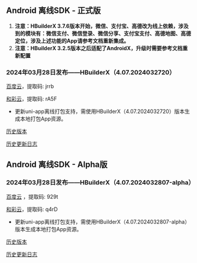 ## Android 离线SDK - 正式版

1. **注意：HBuilderX 3.7.6版本开始，微信、支付宝、高德改为线上依赖，涉及到的模块有：微信支付、微信登录、微信分享、支付宝支付、高德地图、高德定位，涉及上述功能的App请参考文档重新集成。**
2. **注意：HBuilderX 3.2.5版本之后适配了AndroidX，升级时需要参考文档重新配置**

### 2024年03月28日发布——HBuilderX（4.07.2024032720）

[百度云](https://pan.baidu.com/s/1AFjLggD7g6ue0iKgZ8yVyA?pwd=jrrb)，提取码: jrrb

[和彩云](https://caiyun.139.com/m/i?115CoopRHucO8)，提取码: rA5F

+ 更新uni-app离线打包支持，需使用HBuilderX（4.07.2024032720）版本生成本地打包App资源。

[历史版本](https://pan.baidu.com/s/1ZYxRVH23EbldPQqOxx21HQ?pwd=wk4i)

[历史更新日志](/AppDocs/download/historyRelease/androidRelease.md)


## Android 离线SDK - Alpha版

### 2024年03月28日发布——HBuilderX（4.07.2024032807-alpha）

[百度云](https://pan.baidu.com/s/1IQDhk2MhPf8AG9eXxfnGew?pwd=929t) ，提取码: 929t

[和彩云](https://caiyun.139.com/m/i?115CeVJLJ9ols)，提取码: q4rD

+ 更新uni-app离线打包支持，需使用HBuilderX（4.07.2024032807-alpha）版本生成本地打包App资源。

[历史版本](https://pan.baidu.com/s/1KtOCtMZJSgfAayHNjTpdTg?pwd=4hvi)

[历史更新日志](/AppDocs/download/historyRelease/androidAlpha.md)
